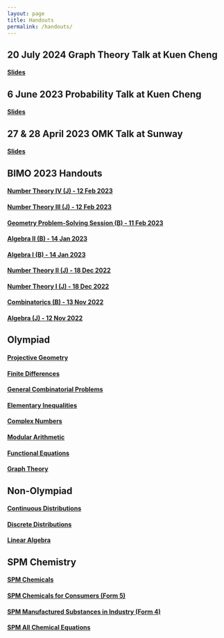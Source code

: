 ```yaml
---
layout: page
title: Handouts
permalink: /handouts/
---
```


## 20 July 2024 Graph Theory Talk at Kuen Cheng

#### <a href="https://raw.githubusercontent.com/Tristanchaang/tristanchaang.github.io/main/downloads/kcgraph.pptx" download>Slides</a>


## 6 June 2023 Probability Talk at Kuen Cheng

#### <a href="https://raw.githubusercontent.com/Tristanchaang/tristanchaang.github.io/main/downloads/kcprob.pptx" download>Slides</a>

## 27 & 28 April 2023 OMK Talk at Sunway

#### <a href="https://raw.githubusercontent.com/Tristanchaang/tristanchaang.github.io/main/downloads/sunwaytalk27april2023.pdf" download>Slides</a>

## BIMO 2023 Handouts

#### <a href="https://raw.githubusercontent.com/Tristanchaang/tristanchaang.github.io/main/pages/handouts/BIMO2023/Number-Theory-IV(J)-12022023.pdf" download>Number Theory IV (J) - 12 Feb 2023</a>

#### <a href="https://raw.githubusercontent.com/Tristanchaang/tristanchaang.github.io/main/pages/handouts/BIMO2023/Number-Theory-III(J)-12022023.pdf" download>Number Theory III (J) - 12 Feb 2023</a>

#### <a href="https://raw.githubusercontent.com/Tristanchaang/tristanchaang.github.io/main/pages/handouts/BIMO2023/Geometry(J-PSS)-11022023.pdf" download>Geometry Problem-Solving Session (B) - 11 Feb 2023</a>

#### <a href="https://raw.githubusercontent.com/Tristanchaang/tristanchaang.github.io/main/pages/handouts/BIMO2023/Algebra(B)-140120233.pdf" download>Algebra II (B) - 14 Jan 2023</a>

#### <a href="https://raw.githubusercontent.com/Tristanchaang/tristanchaang.github.io/main/pages/handouts/BIMO2023/Algebra(B)-140120232.pdf" download>Algebra I (B) - 14 Jan 2023</a>

#### <a href="https://raw.githubusercontent.com/Tristanchaang/tristanchaang.github.io/main/pages/handouts/BIMO2023/Number-Theory(J)-181220222.pdf" download>Number Theory II (J) - 18 Dec 2022</a>

#### <a href="https://raw.githubusercontent.com/Tristanchaang/tristanchaang.github.io/main/pages/handouts/BIMO2023/Number-Theory(J)-181220221.pdf" download>Number Theory I (J) - 18 Dec 2022</a>

#### <a href="https://raw.githubusercontent.com/Tristanchaang/tristanchaang.github.io/main/pages/handouts/BIMO2023/Combinatorics(B)-13112022.pdf" download>Combinatorics (B) - 13 Nov 2022</a>

#### <a href="https://raw.githubusercontent.com/Tristanchaang/tristanchaang.github.io/main/pages/handouts/BIMO2023/Algebra(J)-12112022.pdf" download>Algebra (J) - 12 Nov 2022</a>

## Olympiad

#### <a href="https://raw.githubusercontent.com/Tristanchaang/tristanchaang.github.io/main/pages/handouts/Olympiad/Projective-Geometry.pdf" download>Projective Geometry</a>

#### <a href="https://raw.githubusercontent.com/Tristanchaang/tristanchaang.github.io/main/pages/handouts/Olympiad/Finite-Differences.pdf" download>Finite Differences</a>

#### <a href="https://raw.githubusercontent.com/Tristanchaang/tristanchaang.github.io/main/pages/handouts/Olympiad/Combinatorics.pdf" download>General Combinatorial Problems</a>

#### <a href="https://raw.githubusercontent.com/Tristanchaang/tristanchaang.github.io/main/pages/handouts/Olympiad/Elementary-Inequalities.pdf" download>Elementary Inequalities</a>

#### <a href="https://raw.githubusercontent.com/Tristanchaang/tristanchaang.github.io/main/pages/handouts/Olympiad/Complex-Numbers.pdf" download>Complex Numbers</a>

#### <a href="https://raw.githubusercontent.com/Tristanchaang/tristanchaang.github.io/main/pages/handouts/Olympiad/Modular-Arithmetic.pdf" download>Modular Arithmetic</a>

#### <a href="https://raw.githubusercontent.com/Tristanchaang/tristanchaang.github.io/main/pages/handouts/Olympiad/Functional-Equations.pdf" download>Functional Equations</a>

#### <a href="https://raw.githubusercontent.com/Tristanchaang/tristanchaang.github.io/main/pages/handouts/Olympiad/Graph-Theory.pdf" download>Graph Theory</a>

## Non-Olympiad

#### <a href="https://raw.githubusercontent.com/Tristanchaang/tristanchaang.github.io/main/pages/handouts/Non-Olympiad/On-Continuous-Distributions.pdf" download>Continuous Distributions</a>

#### <a href="https://raw.githubusercontent.com/Tristanchaang/tristanchaang.github.io/main/pages/handouts/Non-Olympiad/On-Discrete-Distributions.pdf" download>Discrete Distributions</a>

#### <a href="https://raw.githubusercontent.com/Tristanchaang/tristanchaang.github.io/main/pages/handouts/Non-Olympiad/Linear-Algebra.pdf" download>Linear Algebra</a>

## SPM Chemistry

#### <a href="https://raw.githubusercontent.com/Tristanchaang/tristanchaang.github.io/main/pages/handouts/ChemistrySPM/Chemicals.pdf" download>SPM Chemicals</a>

#### <a href="https://raw.githubusercontent.com/Tristanchaang/tristanchaang.github.io/main/pages/handouts/ChemistrySPM/Chemicals-For-Consumers.pdf" download>SPM Chemicals for Consumers (Form 5)</a>

#### <a href="https://raw.githubusercontent.com/Tristanchaang/tristanchaang.github.io/main/pages/handouts/ChemistrySPM/Manufactured-Substances-In-Industry.pdf" download>SPM Manufactured Substances in Industry (Form 4)</a>

#### <a href="https://raw.githubusercontent.com/Tristanchaang/tristanchaang.github.io/main/pages/handouts/ChemistrySPM/Chem-Equations.pdf" download>SPM All Chemical Equations</a>

